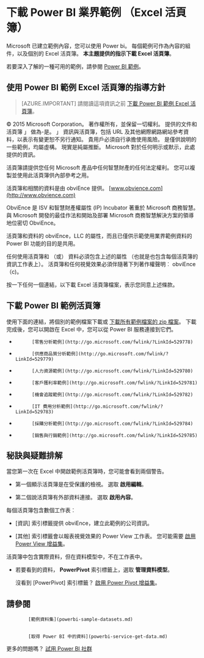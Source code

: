 <properties
   pageTitle="下載 Power BI 業界範例 （Excel 活頁簿）"
   description="下載 Power BI 業界範例 （Excel 活頁簿）"
   services="powerbi"
   documentationCenter=""
   authors="amac"
   manager="mblythe"
   backup=""
   editor=""
   tags=""
   qualityFocus="monitoring"
   qualityDate="03/15/16"/>

<tags
   ms.service="powerbi"
   ms.devlang="NA"
   ms.topic="article"
   ms.tgt_pltfrm="NA"
   ms.workload="powerbi"
   ms.date="05/24/2016"
   ms.author="amac"/>

# <a name="download-the-power-bi-industry-samples-(excel-workbooks)"></a>下載 Power BI 業界範例 （Excel 活頁簿）

Microsoft 已建立範例內容，您可以使用 Power bi。 每個範例可作為內容的組件，以及個別的 Excel 活頁簿。 
            **本主題提供的指示下載 Excel 活頁簿**。

若要深入了解的一種可用的範例，請參閱 [Power BI 範例](powerbi-sample-datasets.md)。

## <a name="usage-guidelines-for-the-power-bi-sample-excel-workbooks"></a>使用 Power BI 範例 Excel 活頁簿的指導方針

>[AZURE.IMPORTANT]   請閱讀這項資訊之前 [下載 Power BI 範例 Excel 活頁簿](#Download-the-Power-BI-sample-workbooks)。

 © 2015 Microsoft Corporation。 著作權所有，並保留一切權利。 提供的文件和活頁簿 」 做為-是。 」 資訊與活頁簿，包括 URL 及其他網際網路網站參考資料，以表示有變更恕不另行通知。 貴用戶必須自行承擔使用風險。 是僅供說明的一些範例，均屬虛構。 現實是純屬推斷。 Microsoft 對於任何明示或默示，此處提供的資訊。

活頁簿請提供您任何 Microsoft 產品中任何智慧財產的任何法定權利。 您可以複製並使用此活頁簿供內部參考之用。

活頁簿和相關的資料是由 obviEnce 提供。 
            [www.obvience.com](http://www.obvience.com)

ObviEnce 是 ISV 和智慧財產權屬性 (IP) Incubator 著重於 Microsoft 商務智慧。 與 Microsoft 開發的最佳作法和開始及部署 Microsoft 商務智慧解決方案的領導地位密切 ObviEnce。

活頁簿和資料的 obviEnce，LLC 的屬性，而且已僅供示範使用業界範例資料的 Power BI 功能的目的是共用。

任何使用活頁簿和 （或） 資料必須包含上述的屬性 （也就是也包含每個活頁簿的資訊工作表上）。 活頁簿和任何視覺效果必須伴隨著下列著作權聲明︰ obviEnce （c)。

按一下任何一個連結，以下載 Excel 活頁簿檔案，表示您同意上述條款。

## <a name="download-the-power-bi-sample-workbooks"></a>下載 Power BI 範例活頁簿

使用下面的連結，將個別的範例檔案下載或 [下載所有範例檔案的 zip 檔案](http://go.microsoft.com/fwlink/?LinkId=535020)。  下載完成後，您可以開啟在 Excel 中，您可以從 Power BI 服務連接到它們。

-   
            [零售分析範例](http://go.microsoft.com/fwlink/?LinkId=529778)

-   
            [供應商品質分析範例](http://go.microsoft.com/fwlink/?LinkId=529779)

-   
            [人力資源範例](http://go.microsoft.com/fwlink/?LinkId=529780)

-   
            [客戶獲利率範例](http://go.microsoft.com/fwlink/?LinkId=529781)

-   
            [機會追蹤範例](http://go.microsoft.com/fwlink/?LinkId=529782)

-   
            [IT 費用分析範例](http://go.microsoft.com/fwlink/?LinkId=529783)

-   
            [採購分析範例](http://go.microsoft.com/fwlink/?LinkId=529784)

-   
            [銷售與行銷範例](http://go.microsoft.com/fwlink/?LinkId=529785)

## <a name="tips-and-troubleshooting"></a>秘訣與疑難排解

當您第一次在 Excel 中開啟範例活頁簿時，您可能會看到兩個警告。

-   第一個顯示活頁簿是在受保護的檢視。 選取 **啟用編輯**。

-   第二個說活頁簿有外部資料連接。 選取 **啟用內容**。

每個活頁簿包含數個工作表︰

-   [資訊] 索引標籤提供 obviEnce，建立此範例的公司資訊。

-   [其他] 索引標籤會以報表視覺效果的 Power View 工作表。 您可能需要 [啟用 Power View 增益集](https://support.office.com/article/Create-a-Power-View-sheet-in-Excel-2013-B23D768D-7586-47FE-97BD-89B80967A405#__toc328591957)。

活頁簿中包含實際資料，但在資料模型中，不在工作表中。

-   若要看到的資料， **PowerPivot** 索引標籤上，選取 **管理資料模型**。

    沒看到 [PowerPivot] 索引標籤？ 
            [啟用 Power Pivot 增益集](https://support.office.com/article/Start-Power-Pivot-in-Microsoft-Excel-2013-add-in-A891A66D-36E3-43FC-81E8-FC4798F39EA8)。 

## <a name="see-also"></a>請參閱


            [範例資料集](powerbi-sample-datasets.md)


            [取得 Power BI 中的資料](powerbi-service-get-data.md)

更多的問題嗎？ 
            [試用 Power BI 社群](http://community.powerbi.com/)
